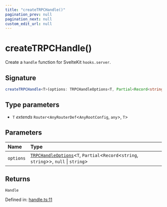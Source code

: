 ```yaml
---
title: "createTRPCHandle()"
pagination_prev: null
pagination_next: null
custom_edit_url: null
---
```


# createTRPCHandle()

Create a `handle` function for SvelteKit `hooks.server`.

## Signature

```ts
createTRPCHandle<T>(options: TRPCHandleOptions<T, Partial<Record<string, string>>, null | string>): Handle;
```

## Type parameters

- `T` *extends* `Router`<`AnyRouterDef`<`AnyRootConfig`, `any`\>, `T`\>

## Parameters

| Name | Type |
| :------ | :------ |
| `options` | [`TRPCHandleOptions`](../types/TRPCHandleOptions.md)<`T`, `Partial`<`Record`<`string`, `string`\>\>, `null` \| `string`\> |

## Returns

`Handle`

Defined in:  [handle.ts:11](https://github.com/bevm0/trpc-svelte-toolbox/blob/626d3e4/packages/trpc-sveltekit/src/handle.ts#L11)
